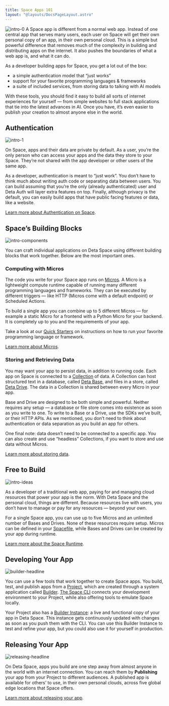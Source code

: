 ```yaml
---
title: Space Apps 101
layout: "@layouts/DocsPageLayout.astro"
---
```

![intro-0](/docs_assets/build/app-anatomy.svg)
A Space app is different from a normal web app. Instead of one central app that serves many users, each user on Space will get their own personal copy of an app, in their own personal cloud. This is a simple but powerful difference that removes much of the complexity in building and distributing apps on the internet. It also pushes the boundaries of what a web app is, and what it can do.

As a developer building apps for Space, you get a lot out of the box:

- a simple authentication model that “just works”
- support for your favorite programming languages & frameworks
- a suite of included services, from storing data to talking with AI models

With these tools, you should find it easy to build all sorts of internet experiences for yourself — from simple websites to full stack applications that tie into the latest advances in AI. Once you have, it’s even easier to publish your creation to almost anyone else in the world.

## Authentication

![intro-1](/docs_assets/use/space-apps-headline.png)

On Space, apps and their data are private by default. As a user, you’re the only person who can access your apps and the data they store to your Space. They’re not shared with the app developer or other users of the same app.

As a developer, authentication is meant to “just work”. You don’t have to think much about writing auth code or separating data between users. You can build assuming that you’re the only (already authenticated) user and Deta Auth will layer extra features on top. Finally, although privacy is the default, you can easily build apps that have public facing features or data, like a website.

[Learn more about Authentication on Space](/docs/en/build/fundamentals/the-space-runtime/authentication).

## Space’s Building Blocks

![intro-components](/docs_assets/build/intro-components.png)

You can craft individual applications on Deta Space using different building blocks that work together. Below are the most important ones.

### Computing with Micros

The code you write for your Space app runs on [Micros](/docs/en/build/fundamentals/the-space-runtime/micros). A Micro is a lightweight compute runtime capable of running many different programming languages and frameworks. They can be executed by different triggers — like HTTP (Micros come with a default endpoint) or Scheduled Actions.

To build a single app you can combine up to 5 different Micros — for example a static Micro for a frontend with a Python Micro for your backend. It is completely up to you and the requirements of your app.

Take a look at our [Quick Starters](/docs/en/build/quick-starts) on instructions on how to run your favorite programming language or framework.

[Learn more about Micros](/docs/en/build/fundamentals/the-space-runtime/micros).

### Storing and Retrieving Data

You may want your app to persist data, in addition to running code. Each app on Space is connected to a [Collection](/docs/en/build/fundamentals/data-storage#collections) of data. A Collection can host structured text in a database, called [Deta Base](/docs/en/build/fundamentals/data-storage#deta-base), and files in a store, called [Deta Drive](/docs/en/build/fundamentals/data-storage#deta-drive). The data in a Collection is shared between every Micro in your app.

Base and Drive are designed to be both simple and powerful. Neither requires any setup — a database or file store comes into existence as soon as you write to one. To write to a Base or a Drive, use the SDKs we’ve built, or their HTTP APIs. As we mentioned, you don’t need to think about authentication or data separation as you build an app for others.

One final note: data doesn’t need to be connected to a specific app. You can also create and use “headless” Collections, if you want to store and use data without Micros.

[Learn more about storing data](/docs/en/build/fundamentals/data-storage).

## Free to Build

![intro-ideas](/docs_assets/build/intro-ideas.png)

As a developer of a traditional web app, paying for and managing cloud resources that power your app is the norm. With Deta Space and the personal cloud, things are different. Because resources live with users, you don’t have to manage or pay for any resources — beyond your own.

For a single Space app, you can use up to five Micros and an unlimited number of Bases and Drives. None of these resources require setup. Micros can be defined in your [Spacefile](/docs/en/build/reference/spacefile), while Bases and Drives can be created by your app during runtime.

[Learn more about the Space Runtime](/docs/en/build/fundamentals/the-space-runtime).

## Developing Your App

![builder-headline](/docs_assets/build/builder-headline.png)

You can use a few tools that work together to create Space apps. You build, test, and publish apps from a [Project](/docs/en/build/fundamentals/development/projects), which are created through a system application called [Builder](/docs/en/build/fundamentals/development/builder). [The Space CLI](/docs/en/build/fundamentals/space-cli) connects your development environment to your Project, while also offering tools to emulate Space locally.

Your Project also has a [Builder Instance](/docs/en/build/fundamentals/development/local-development): a live and functional copy of your app in Deta Space. This instance gets continuously updated with changes as soon as you push them with the CLI. You can use this Builder Instance to test and refine your app, but you could also use it for yourself in production.

## Releasing Your App

![releasing-headline](/docs_assets/publish/releasing-headline.png)

On Deta Space, apps you build are one step away from almost anyone in the world with an internet connection. You can reach them by **Publishing** your app from your Project to different audiences. A published app is available for others’ to use, in their own personal clouds, across five global edge locations that Space offers.

[Learn more about releasing your app](/docs/en/publish).